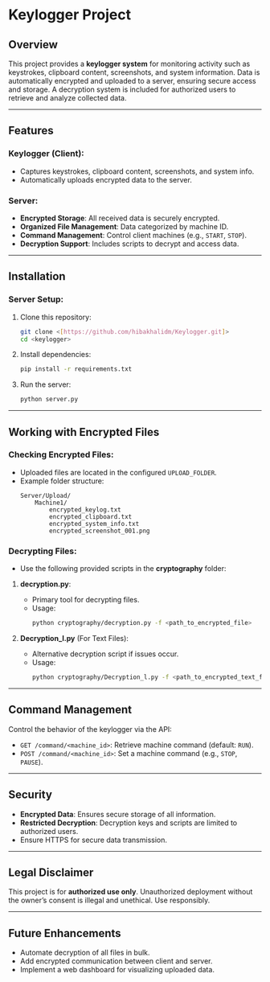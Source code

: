 # Keylogger Project

## Overview

This project provides a **keylogger system** for monitoring activity such as keystrokes, clipboard content, screenshots, and system information. Data is automatically encrypted and uploaded to a server, ensuring secure access and storage. A decryption system is included for authorized users to retrieve and analyze collected data.

---

## Features

### Keylogger (Client):
- Captures keystrokes, clipboard content, screenshots, and system info.
- Automatically uploads encrypted data to the server.

### Server:
- **Encrypted Storage**: All received data is securely encrypted.
- **Organized File Management**: Data categorized by machine ID.
- **Command Management**: Control client machines (e.g., `START`, `STOP`).
- **Decryption Support**: Includes scripts to decrypt and access data.

---

## Installation

### Server Setup:
1. Clone this repository:
   ```bash
   git clone <[https://github.com/hibakhalidm/Keylogger.git]>
   cd <keylogger>
   ```

2. Install dependencies:
   ```bash
   pip install -r requirements.txt
   ```

3. Run the server:
   ```bash
   python server.py
   ```

---

## Working with Encrypted Files

### Checking Encrypted Files:
- Uploaded files are located in the configured `UPLOAD_FOLDER`.
- Example folder structure:
  ```
  Server/Upload/
      Machine1/
          encrypted_keylog.txt
          encrypted_clipboard.txt
          encrypted_system_info.txt
          encrypted_screenshot_001.png
  ```

### Decrypting Files:
- Use the following provided scripts in the **cryptography** folder:

1. **decryption.py**:
   - Primary tool for decrypting files.
   - Usage:
     ```bash
     python cryptography/decryption.py -f <path_to_encrypted_file>
     ```

2. **Decryption_l.py** (For Text Files):
   - Alternative decryption script if issues occur.
   - Usage:
     ```bash
     python cryptography/Decryption_l.py -f <path_to_encrypted_text_file>
     ```

---

## Command Management

Control the behavior of the keylogger via the API:

- `GET /command/<machine_id>`: Retrieve machine command (default: `RUN`).
- `POST /command/<machine_id>`: Set a machine command (e.g., `STOP`, `PAUSE`).

---

## Security

- **Encrypted Data**: Ensures secure storage of all information.
- **Restricted Decryption**: Decryption keys and scripts are limited to authorized users.
- Ensure HTTPS for secure data transmission.

---

## Legal Disclaimer

This project is for **authorized use only**. Unauthorized deployment without the owner’s consent is illegal and unethical. Use responsibly.

---

## Future Enhancements

- Automate decryption of all files in bulk.
- Add encrypted communication between client and server.
- Implement a web dashboard for visualizing uploaded data.
